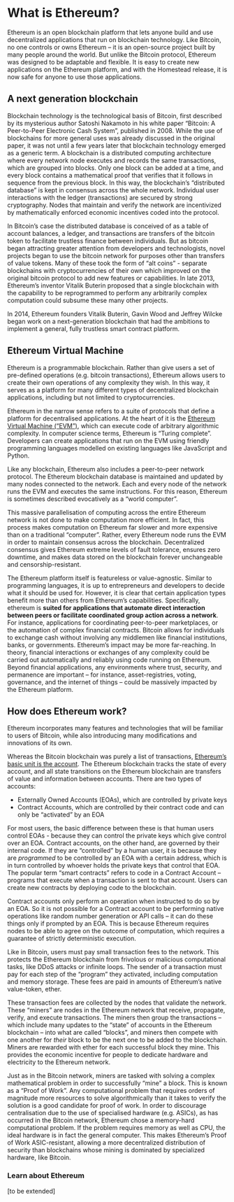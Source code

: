 # What is Ethereum?

Ethereum is an open blockchain platform that lets anyone build and use decentralized applications that run on blockchain technology. Like Bitcoin, no one controls or owns Ethereum – it is an open-source project built by many people around the world. But unlike the Bitcoin protocol, Ethereum was designed to be adaptable and flexible. It is easy to create new applications on the Ethereum platform, and with the Homestead release, it is now safe for anyone to use those applications.

## A next generation blockchain <a id="a-next-generation-blockchain"></a>

Blockchain technology is the technological basis of Bitcoin, first described by its mysterious author Satoshi Nakamoto in his white paper “Bitcoin: A Peer-to-Peer Electronic Cash System”, published in 2008. While the use of blockchains for more general uses was already discussed in the original paper, it was not until a few years later that blockchain technology emerged as a generic term. A blockchain is a distributed computing architecture where every network node executes and records the same transactions, which are grouped into blocks. Only one block can be added at a time, and every block contains a mathematical proof that verifies that it follows in sequence from the previous block. In this way, the blockchain’s “distributed database” is kept in consensus across the whole network. Individual user interactions with the ledger \(transactions\) are secured by strong cryptography. Nodes that maintain and verify the network are incentivized by mathematically enforced economic incentives coded into the protocol.

In Bitcoin’s case the distributed database is conceived of as a table of account balances, a ledger, and transactions are transfers of the bitcoin token to facilitate trustless finance between individuals. But as bitcoin began attracting greater attention from developers and technologists, novel projects began to use the bitcoin network for purposes other than transfers of value tokens. Many of these took the form of “alt coins” - separate blockchains with cryptocurrencies of their own which improved on the original bitcoin protocol to add new features or capabilities. In late 2013, Ethereum’s inventor Vitalik Buterin proposed that a single blockchain with the capability to be reprogrammed to perform any arbitrarily complex computation could subsume these many other projects.

In 2014, Ethereum founders Vitalik Buterin, Gavin Wood and Jeffrey Wilcke began work on a next-generation blockchain that had the ambitions to implement a general, fully trustless smart contract platform.

## Ethereum Virtual Machine <a id="ethereum-virtual-machine"></a>

Ethereum is a programmable blockchain. Rather than give users a set of pre-defined operations \(e.g. bitcoin transactions\), Ethereum allows users to create their own operations of any complexity they wish. In this way, it serves as a platform for many different types of decentralized blockchain applications, including but not limited to cryptocurrencies.

Ethereum in the narrow sense refers to a suite of protocols that define a platform for decentralised applications. At the heart of it is the [Ethereum Virtual Machine \(“EVM”\)](https://ethdocs.org/en/latest/contracts-and-transactions/developer-tools.html#the-evm), which can execute code of arbitrary algorithmic complexity. In computer science terms, Ethereum is “Turing complete”. Developers can create applications that run on the EVM using friendly programming languages modelled on existing languages like JavaScript and Python.

Like any blockchain, Ethereum also includes a peer-to-peer network protocol. The Ethereum blockchain database is maintained and updated by many nodes connected to the network. Each and every node of the network runs the EVM and executes the same instructions. For this reason, Ethereum is sometimes described evocatively as a “world computer”.

This massive parallelisation of computing across the entire Ethereum network is not done to make computation more efficient. In fact, this process makes computation on Ethereum far slower and more expensive than on a traditional “computer”. Rather, every Ethereum node runs the EVM in order to maintain consensus across the blockchain. Decentralized consensus gives Ethereum extreme levels of fault tolerance, ensures zero downtime, and makes data stored on the blockchain forever unchangeable and censorship-resistant.

The Ethereum platform itself is featureless or value-agnostic. Similar to programming languages, it is up to entrepreneurs and developers to decide what it should be used for. However, it is clear that certain application types benefit more than others from Ethereum’s capabilities. Specifically, ethereum is **suited for applications that automate direct interaction between peers or facilitate coordinated group action across a network**. For instance, applications for coordinating peer-to-peer marketplaces, or the automation of complex financial contracts. Bitcoin allows for individuals to exchange cash without involving any middlemen like financial institutions, banks, or governments. Ethereum’s impact may be more far-reaching. In theory, financial interactions or exchanges of any complexity could be carried out automatically and reliably using code running on Ethereum. Beyond financial applications, any environments where trust, security, and permanence are important – for instance, asset-registries, voting, governance, and the internet of things – could be massively impacted by the Ethereum platform.

## How does Ethereum work? <a id="how-does-ethereum-work"></a>

Ethereum incorporates many features and technologies that will be familiar to users of Bitcoin, while also introducing many modifications and innovations of its own.

Whereas the Bitcoin blockchain was purely a list of transactions, [Ethereum’s basic unit is the account](https://ethdocs.org/en/latest/account-management.html#accounts). The Ethereum blockchain tracks the state of every account, and all state transitions on the Ethereum blockchain are transfers of value and information between accounts. There are two types of accounts:

* Externally Owned Accounts \(EOAs\), which are controlled by private keys
* Contract Accounts, which are controlled by their contract code and can only be “activated” by an EOA

For most users, the basic difference between these is that human users control EOAs - because they can control the private keys which give control over an EOA. Contract accounts, on the other hand, are governed by their internal code. If they are “controlled” by a human user, it is because they are _programmed_ to be controlled by an EOA with a certain address, which is in turn controlled by whoever holds the private keys that control that EOA. The popular term “smart contracts” refers to code in a Contract Account – programs that execute when a transaction is sent to that account. Users can create new contracts by deploying code to the blockchain.

Contract accounts only perform an operation when instructed to do so by an EOA. So it is not possible for a Contract account to be performing native operations like random number generation or API calls – it can do these things only if prompted by an EOA. This is because Ethereum requires nodes to be able to agree on the outcome of computation, which requires a guarantee of strictly deterministic execution.

Like in Bitcoin, users must pay small transaction fees to the network. This protects the Ethereum blockchain from frivolous or malicious computational tasks, like DDoS attacks or infinite loops. The sender of a transaction must pay for each step of the “program” they activated, including computation and memory storage. These fees are paid in amounts of Ethereum’s native value-token, ether.

These transaction fees are collected by the nodes that validate the network. These “miners” are nodes in the Ethereum network that receive, propagate, verify, and execute transactions. The miners then group the transactions – which include many updates to the “state” of accounts in the Ethereum blockchain – into what are called “blocks”, and miners then compete with one another for _their_ block to be the next one to be added to the blockchain. Miners are rewarded with ether for each successful block they mine. This provides the economic incentive for people to dedicate hardware and electricity to the Ethereum network.

Just as in the Bitcoin network, miners are tasked with solving a complex mathematical problem in order to successfully “mine” a block. This is known as a “Proof of Work”. Any computational problem that requires orders of magnitude more resources to solve algorithmically than it takes to verify the solution is a good candidate for proof of work. In order to discourage centralisation due to the use of specialised hardware \(e.g. ASICs\), as has occurred in the Bitcoin network, Ethereum chose a memory-hard computational problem. If the problem requires memory as well as CPU, the ideal hardware is in fact the general computer. This makes Ethereum’s Proof of Work ASIC-resistant, allowing a more decentralized distribution of security than blockchains whose mining is dominated by specialized hardware, like Bitcoin.

### Learn about Ethereum <a id="learn-about-ethereum"></a>

\[to be extended\]


